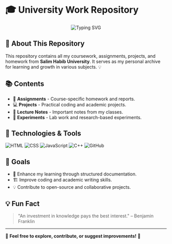 # 🎓 University Work Repository

<p align="center">
  <img src="https://readme-typing-svg.herokuapp.com?font=Fira+Code&size=22&pause=1000&color=F75C7E&width=500&lines=Welcome+to+my+University+Work+Repo!;Here+you'll+find+all+my+projects." alt="Typing SVG" />
</p>

## 📌 About This Repository
This repository contains all my coursework, assignments, projects, and homework from **Salim Habib University**. It serves as my personal archive for learning and growth in various subjects. 💡

## 📚 Contents
- 📝 **Assignments** - Course-specific homework and reports.
- 💻 **Projects** - Practical coding and academic projects.
- 📜 **Lecture Notes** - Important notes from my classes.
- 🧪 **Experiments** - Lab work and research-based experiments.

## 🚀 Technologies & Tools

![HTML](https://img.shields.io/badge/HTML5-%23E34F26.svg?style=for-the-badge&logo=html5&logoColor=white)
![CSS](https://img.shields.io/badge/CSS3-%231572B6.svg?style=for-the-badge&logo=css3&logoColor=white)
![JavaScript](https://img.shields.io/badge/JavaScript-%23F7DF1E.svg?style=for-the-badge&logo=javascript&logoColor=black)
![C++](https://img.shields.io/badge/C%2B%2B-%2300599C.svg?style=for-the-badge&logo=c%2B%2B&logoColor=white)
![GitHub](https://img.shields.io/badge/GitHub-%23181717.svg?style=for-the-badge&logo=github&logoColor=white)

## 🎯 Goals
- 📖 Enhance my learning through structured documentation.
- 🏗️ Improve coding and academic writing skills.
- 💡 Contribute to open-source and collaborative projects.

## 💡 Fun Fact
> "An investment in knowledge pays the best interest." – Benjamin Franklin

---
📌 **Feel free to explore, contribute, or suggest improvements!** 🚀

